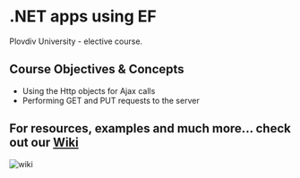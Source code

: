 # .NET apps using EF
Plovdiv University - elective course. 

## Course Objectives & Concepts

* Using the Http objects for Ajax calls
* Performing GET and PUT requests to the server

## For resources, examples and much more... check out our [Wiki](https://github.com/BaiGanio/PU-DB-Apps-With-EF/wiki)

![wiki](https://raw.githubusercontent.com/BaiGanio/PU-DB-Apps-With-EF/master/repo-images/BG%20Wiki.png)
    
